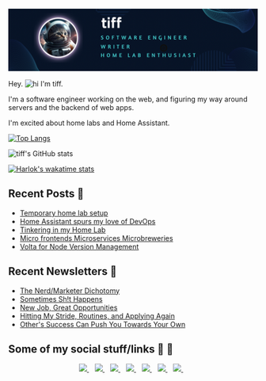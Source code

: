 <p align='center'>
  <img style="max-width: 100%;" src="assets/banner.png">
</p>

Hey. <img src="https://user-images.githubusercontent.com/1303154/88677602-1635ba80-d120-11ea-84d8-d263ba5fc3c0.gif" width="21px" height="16px" alt="hi"> I'm tiff.

I'm a software engineer working on the web, and figuring my way around servers and the backend of web apps.

I'm excited about home labs and Home Assistant.

[![Top Langs](https://github-readme-stats.vercel.app/api/top-langs/?username=twhite96&hide=html,css,scss&layout=donut&theme=swift&title_color=ff7f50&range=all_time)](https://github.com/twhite96/github-readme-stats)

![tiff's GitHub stats](https://github-readme-stats.vercel.app/api?username=twhite96&layout=compact&show_icons=true&count_private=true&theme=swift&title_color=ff7f50)

[![Harlok's wakatime stats](https://github-readme-stats.vercel.app/api/wakatime?username=tiffdev99)](https://github.com/anuraghazra/github-readme-stats)


## Recent Posts 📝

<!--START_SECTION:feed-->
* [Temporary home lab setup](https:&#x2F;&#x2F;www.tiffanywhite.dev&#x2F;shorts&#x2F;temporary-home-lab-setup&#x2F;)
* [Home Assistant spurs my love of DevOps](https:&#x2F;&#x2F;www.tiffanywhite.dev&#x2F;2023&#x2F;04&#x2F;11&#x2F;home-assistant-love-of-devops&#x2F;)
* [Tinkering in my Home Lab](https:&#x2F;&#x2F;www.tiffanywhite.dev&#x2F;2023&#x2F;03&#x2F;05&#x2F;tinkering-in-my-home-lab&#x2F;)
* [Micro frontends Microservices Microbreweries](https:&#x2F;&#x2F;www.tiffanywhite.dev&#x2F;shorts&#x2F;micro-frontends&#x2F;)
* [Volta for Node Version Management](https:&#x2F;&#x2F;www.tiffanywhite.dev&#x2F;shorts&#x2F;volta-for-node-version-management&#x2F;)
<!--END_SECTION:feed-->

## Recent Newsletters 📰

<!--START_SECTION:newsletters-->
* [The Nerd&#x2F;Marketer Dichotomy](https:&#x2F;&#x2F;news.tiffanywhite.dev&#x2F;archive&#x2F;the-nerdmarketer-dichotomy&#x2F;)
* [Sometimes Sh!t Happens](https:&#x2F;&#x2F;news.tiffanywhite.dev&#x2F;archive&#x2F;sometimes-sht-happens&#x2F;)
* [New Job, Great Opportunities](https:&#x2F;&#x2F;news.tiffanywhite.dev&#x2F;archive&#x2F;new-job-great-opportunities&#x2F;)
* [Hitting My Stride, Routines, and Applying Again](https:&#x2F;&#x2F;news.tiffanywhite.dev&#x2F;archive&#x2F;hitting-my-stride-routines-and-applying-again&#x2F;)
* [Other&#39;s Success Can Push You Towards Your Own](https:&#x2F;&#x2F;news.tiffanywhite.dev&#x2F;archive&#x2F;others-success-can-push-you-towards-your-own&#x2F;)
<!--END_SECTION:newsletters-->

## Some of my social stuff/links 🔗 💬

<p align='center'>
  <a href="https://www.linkedin.com/in/tiffanyrwhite">
    <img src="https://img.shields.io/badge/linkedin-%230077B5.svg?&style=for-the-badge&logo=linkedin&logoColor=white" />
  </a>&nbsp;&nbsp;
  <a href="https://stackoverflow.com/users/3800146/tiffanywhitedev">
    <img src="https://img.shields.io/badge/Stack_Overflow-FE7A16?style=for-the-badge&logo=stack-overflow&logoColor=white">
  </a>&nbsp;&nbsp;
  <a href="http://tiffanywhite.live">
    <img src="https://img.shields.io/badge/Twitch-9146FF?style=for-the-badge&logo=twitch&logoColor=white" />
  </a>&nbsp;&nbsp;
  <a href="https://www.youtube.com/user/trwhitenontrad/featured">
    <img src="https://img.shields.io/badge/YouTube-FF0000?style=for-the-badge&logo=youtube&logoColor=white" />
  </a>&nbsp;&nbsp;
  
  <a href="https://dev.to/tiffany">
    <img src="https://img.shields.io/badge/dev.to-0A0A0A?style=for-the-badge&logo=devdotto&logoColor=white" />
  </a>&nbsp;&nbsp;
  <a href="https://www.freecodecamp.org/tiffanywhitedev">
    <img src="https://img.shields.io/badge/free%20code%20camp-27273D?style=for-the-badge&logo=freecodecamp&logoColor=white" />
  </a>&nbsp;&nbsp;
  <a href="https://wakatime.com/tiff">
    <img src="https://wakatime.com/badge/user/35a1c519-3817-40c1-9c97-00e108889072.svg?style=for-the-badge" />
  </a>&nbsp;&nbsp;

</p>

